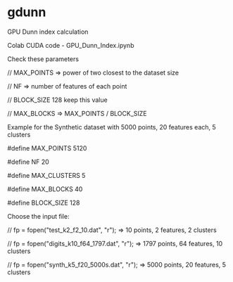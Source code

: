 # gdunn
GPU Dunn index calculation

Colab CUDA code - GPU_Dunn_Index.ipynb

Check these parameters

// MAX_POINTS => power of two closest to the dataset size

// NF => number of features of each point

// BLOCK_SIZE 128 keep this value

// MAX_BLOCKS => MAX_POINTS / BLOCK_SIZE

Example for the Synthetic dataset with 5000 points, 20 features each, 5 clusters

#define MAX_POINTS 5120

#define NF 20

#define MAX_CLUSTERS 5

#define MAX_BLOCKS 40

#define BLOCK_SIZE 128

Choose the input file:

// fp = fopen("test_k2_f2_10.dat", "r"); => 10 points, 2 features, 2 clusters

// fp = fopen("digits_k10_f64_1797.dat", "r"); => 1797 points, 64 features, 10 clusters

// fp = fopen("synth_k5_f20_5000s.dat", "r"); => 5000 points, 20 features, 5 clusters
